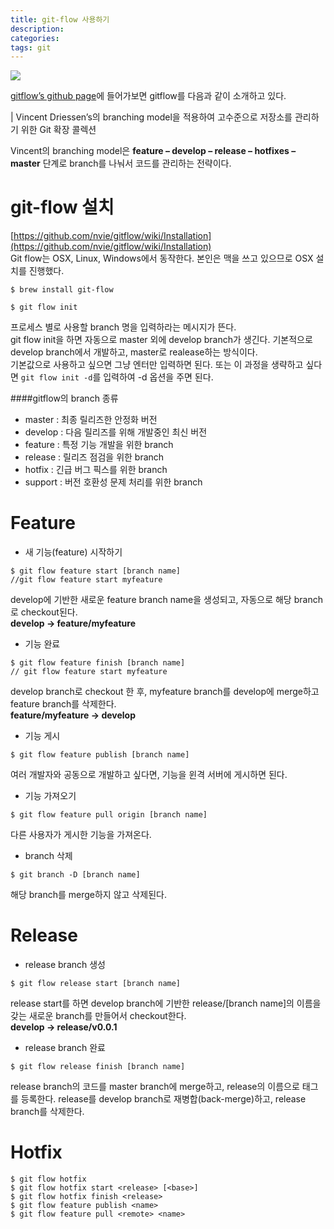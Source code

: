 ```yaml
---
title: git-flow 사용하기
description: 
categories: 
tags: git
---
```


![](https://blog.axosoft.com/wp-content/uploads/2017/01/git-flow-og.png)

[gitflow’s github page]((https://github.com/nvie/gitflow))에 들어가보면 gitflow를 다음과 같이 소개하고 있다.

| Vincent Driessen’s의 branching model을 적용하여 고수준으로 저장소를 관리하기 위한 Git 확장 콜렉션

Vincent의 branching model은 **feature – develop – release – hotfixes – master** 단계로 branch를 나눠서 코드를 관리하는 전략이다.

# git-flow 설치

[https://github.com/nvie/gitflow/wiki/Installation](https://github.com/nvie/gitflow/wiki/Installation)<br/>
Git flow는 OSX, Linux, Windows에서 동작한다. 본인은 맥을 쓰고 있으므로 OSX 설치를 진행했다.
```
$ brew install git-flow
```
```
$ git flow init
```
프로세스 별로 사용할 branch 명을 입력하라는 메시지가 뜬다.<br/>
git flow init을 하면 자동으로 master 외에 develop branch가 생긴다. 기본적으로 develop branch에서 개발하고, master로 realease하는 방식이다.<br/>
기본값으로 사용하고 싶으면 그냥 엔터만 입력하면 된다. 또는 이 과정을 생략하고 싶다면 `git flow init -d`를 입력하여 -d 옵션을 주면 된다.

####gitflow의 branch 종류
* master : 최종 릴리즈한 안정화 버전
* develop : 다음 릴리즈를 위해 개발중인 최신 버전
* feature : 특정 기능 개발을 위한 branch
* release : 릴리즈 점검을 위한 branch
* hotfix : 긴급 버그 픽스를 위한 branch
* support : 버전 호환성 문제 처리를 위한 branch

# Feature

* 새 기능(feature) 시작하기
```
$ git flow feature start [branch name]
//git flow feature start myfeature
```
develop에 기반한 새로운 feature branch name을 생성되고, 자동으로 해당 branch로 checkout된다.<br/>
**develop -> feature/myfeature**

* 기능 완료
```
$ git flow feature finish [branch name]
// git flow feature start myfeature
```
develop branch로 checkout 한 후, myfeature branch를 develop에 merge하고 feature branch를 삭제한다.<br/>
**feature/myfeature -> develop**

* 기능 게시
```
$ git flow feature publish [branch name]
```
여러 개발자와 공동으로 개발하고 싶다면, 기능을 윈격 서버에 게시하면 된다.

* 기능 가져오기
```
$ git flow feature pull origin [branch name]
```
다른 사용자가 게시한 기능을 가져온다.

* branch 삭제
```
$ git branch -D [branch name]
```
해당 branch를 merge하지 않고 삭제된다.

# Release

* release branch 생성
```
$ git flow release start [branch name]
```
release start를 하면 develop branch에 기반한 release/[branch name]의 이름을 갖는 새로운 branch를 만들어서 checkout한다.<br/>
**develop -> release/v0.0.1**

* release branch 완료
```
$ git flow release finish [branch name]
```
release branch의 코드를 master branch에 merge하고, release의 이름으로 태그를 등록한다. release를 develop branch로 재병합(back-merge)하고, release branch를 삭제한다.

# Hotfix

```
$ git flow hotfix
$ git flow hotfix start <release> [<base>]
$ git flow hotfix finish <release>
$ git flow feature publish <name>
$ git flow feature pull <remote> <name>
```

